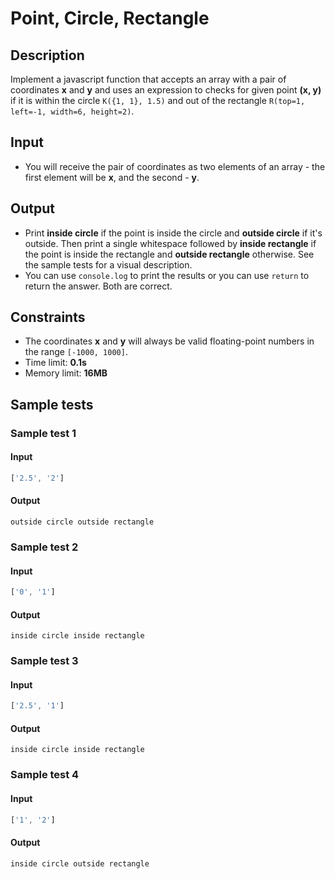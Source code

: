 ﻿# Point, Circle, Rectangle

## Description
Implement a javascript function that accepts an array with a pair of coordinates **x** and **y** and uses an expression to checks for given point **(x, y)**
 if it is within the circle `K({1, 1}, 1.5)` and out of the rectangle `R(top=1, left=-1, width=6, height=2)`.

## Input
- You will receive the pair of coordinates as two elements of an array - the first element will be **x**, and the second - **y**.

## Output
- Print **inside circle** if the point is inside the circle and **outside circle** if it's outside. Then print a single whitespace followed by
 **inside rectangle** if the point is inside the rectangle and **outside rectangle** otherwise. See the sample tests for a visual description.
 - You can use `console.log` to print the results or you can use `return` to return the answer. Both are correct.
 
## Constraints
- The coordinates **x** and **y** will always be valid floating-point numbers in the range `[-1000, 1000]`.
- Time limit: **0.1s**
- Memory limit: **16MB**

## Sample tests

### Sample test 1

#### Input
```js
['2.5', '2']
```

#### Output
```
outside circle outside rectangle
```

### Sample test 2

#### Input
```js
['0', '1']
```

#### Output
```
inside circle inside rectangle
```

### Sample test 3

#### Input
```js
['2.5', '1']
```

#### Output
```
inside circle inside rectangle
```

### Sample test 4

#### Input
```js
['1', '2']
```

#### Output
```
inside circle outside rectangle
```
